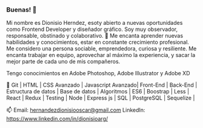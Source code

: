 ### Buenas! 👋
Mi nombre es Dionisio Herndez, esoty abierto a nuevas oportunidades como Frontend Developer y diseñador gráfico. Soy muy observador, responsable, obstinado y colaborativo. 
🌱 Me encanta aprender nuevas habilidades y conocimientos, estar en constante crecimiento profesional.
Me considero una persona sociable, emprendedora, curiosa y resiliente. Me encanta trabajar en equipo, aprovechar al máximo la experiencia, y sacar la mejor parte de cada uno de mis compañeros.

Tengo conocimientos en Adobe Photoshop, Adobe Illustrator y Adobe XD

👯 Git | HTML | CSS Avanzado | Javascript Avanzado| Front-End | Back-End | Estructura de datos | Base de datos | Algoritmos | ES6 | Boostrap | Less | React | Redux | Testing | Node | Express js | SQL | PostgreSQL | Sequelize | 

📫
Email: hernandezdionisiooscar@gmail.com
LinkedIn: https://www.linkedin.com/in/dionisioarg/
